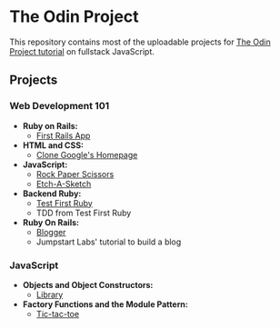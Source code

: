 # The Odin Project

This repository contains most of the uploadable projects for [The Odin Project tutorial](http://www.theodinproject.com) on fullstack JavaScript. 

## Projects

### Web Development 101
- **Ruby on Rails:** 
  - [First Rails App](https://github.com/gradiva/odin-fullstack-javascript/tree/master/01-Web_Development_101/01-First_Rails_Application/odin_on_rails/my_first_rails_app)
- **HTML and CSS:** 
  - [Clone Google's Homepage](https://github.com/gradiva/odin-fullstack-javascript/tree/master/01-Web_Development_101/02-Project_HTML_CSS/google-homepage)
- **JavaScript:** 
  - [Rock Paper Scissors](https://github.com/gradiva/odin-fullstack-javascript/tree/master/01-Web_Development_101/03-JavaScript_Basics/rock-paper-scissors)
  - [Etch-A-Sketch](https://github.com/gradiva/odin-fullstack-javascript/tree/master/01-Web_Development_101/03-JavaScript_Basics/etch-a-sketch)
- **Backend Ruby:** 
  - [Test First Ruby](https://github.com/gradiva/odin-fullstack-javascript/tree/master/01-Web_Development_101/04-The_Backend/learning-ruby)
  - TDD from Test First Ruby
- **Ruby On Rails:** 
  - [Blogger](https://github.com/gradiva/odin-fullstack-javascript/tree/master/01-Web_Development_101/05-Web_Development_Frameworks/blogger)
  - Jumpstart Labs' tutorial to build a blog

### JavaScript
- **Objects and Object Constructors:** 
  - [Library](https://github.com/gradiva/odin-fullstack-javascript/tree/master/02-JavaScript/01-Organizing_JavaScript_Code/01-Objects_And_Object_Constructors/library)
- **Factory Functions and the Module Pattern:** 
  - [Tic-tac-toe](https://github.com/gradiva/odin-fullstack-javascript/tree/master/02-JavaScript/01-Organizing_JavaScript_Code/02-Factory_Functions_and_Module_Pattern/tic-tac-toe)
